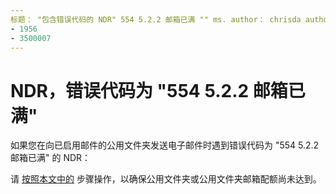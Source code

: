 ```yaml
---
标题： "包含错误代码的 NDR" 554 5.2.2 邮箱已满 "" ms. author： chrisda author： chrisda manager： dansimp 毫秒04/21/2020。：： It 专业毫秒. 主题：文章 ms. 服务： o365-管理机器人： NOINDEX，NOFOLLOW localization_priority：常规毫秒自定义： 
- 1956
- 3500007
---
```


# <a name="ndr-with-error-code-554-522-mailbox-full"></a>NDR，错误代码为 "554 5.2.2 邮箱已满"

如果您在向已启用邮件的公用文件夹发送电子邮件时遇到错误代码为 "554 5.2.2 邮箱已满" 的 NDR：  

请 [按照本文中的](https://aka.ms/554522) 步骤操作，以确保公用文件夹或公用文件夹邮箱配额尚未达到。
